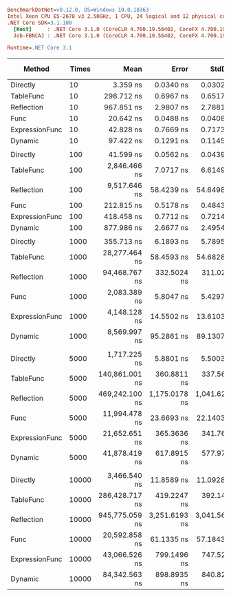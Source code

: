 ```ini
BenchmarkDotNet=v0.12.0, OS=Windows 10.0.18363
Intel Xeon CPU E5-2678 v3 2.50GHz, 1 CPU, 24 logical and 12 physical cores
.NET Core SDK=3.1.100
  [Host]     : .NET Core 3.1.0 (CoreCLR 4.700.19.56402, CoreFX 4.700.19.56404), X64 RyuJIT
  Job-FBNCAJ : .NET Core 3.1.0 (CoreCLR 4.700.19.56402, CoreFX 4.700.19.56404), X64 RyuJIT

Runtime=.NET Core 3.1  
```

|         Method | Times |           Mean |         Error |        StdDev |  Ratio | RatioSD | Rank | Gen 0 | Gen 1 | Gen 2 | Allocated |
|--------------- |------ |---------------:|--------------:|--------------:|-------:|--------:|-----:|------:|------:|------:|----------:|
|       Directly |    10 |       3.359 ns |     0.0340 ns |     0.0302 ns |   1.00 |    0.00 |    1 |     - |     - |     - |         - |
|      TableFunc |    10 |     298.712 ns |     0.6967 ns |     0.6517 ns |  88.92 |    0.87 |    5 |     - |     - |     - |         - |
|     Reflection |    10 |     967.851 ns |     2.9807 ns |     2.7881 ns | 288.16 |    2.58 |    6 |     - |     - |     - |         - |
|           Func |    10 |      20.642 ns |     0.0488 ns |     0.0408 ns |   6.15 |    0.05 |    2 |     - |     - |     - |         - |
| ExpressionFunc |    10 |      42.828 ns |     0.7669 ns |     0.7173 ns |  12.74 |    0.22 |    3 |     - |     - |     - |         - |
|        Dynamic |    10 |      97.422 ns |     0.1291 ns |     0.1145 ns |  29.01 |    0.26 |    4 |     - |     - |     - |         - |
|                |       |                |               |               |        |         |      |       |       |       |           |
|       Directly |   100 |      41.599 ns |     0.0562 ns |     0.0439 ns |   1.00 |    0.00 |    1 |     - |     - |     - |         - |
|      TableFunc |   100 |   2,846.466 ns |     7.0717 ns |     6.6149 ns |  68.45 |    0.13 |    5 |     - |     - |     - |         - |
|     Reflection |   100 |   9,517.646 ns |    58.4239 ns |    54.6498 ns | 228.75 |    1.59 |    6 |     - |     - |     - |         - |
|           Func |   100 |     212.815 ns |     0.5178 ns |     0.4843 ns |   5.11 |    0.01 |    2 |     - |     - |     - |         - |
| ExpressionFunc |   100 |     418.458 ns |     0.7712 ns |     0.7214 ns |  10.06 |    0.02 |    3 |     - |     - |     - |         - |
|        Dynamic |   100 |     877.986 ns |     2.6677 ns |     2.4954 ns |  21.12 |    0.06 |    4 |     - |     - |     - |         - |
|                |       |                |               |               |        |         |      |       |       |       |           |
|       Directly |  1000 |     355.713 ns |     6.1893 ns |     5.7895 ns |   1.00 |    0.00 |    1 |     - |     - |     - |         - |
|      TableFunc |  1000 |  28,277.464 ns |    58.4593 ns |    54.6828 ns |  79.51 |    1.31 |    5 |     - |     - |     - |         - |
|     Reflection |  1000 |  94,468.767 ns |   332.5024 ns |   311.0230 ns | 265.65 |    4.89 |    6 |     - |     - |     - |         - |
|           Func |  1000 |   2,083.389 ns |     5.8047 ns |     5.4297 ns |   5.86 |    0.10 |    2 |     - |     - |     - |         - |
| ExpressionFunc |  1000 |   4,148.128 ns |    14.5502 ns |    13.6103 ns |  11.66 |    0.19 |    3 |     - |     - |     - |         - |
|        Dynamic |  1000 |   8,569.997 ns |    95.2861 ns |    89.1307 ns |  24.10 |    0.30 |    4 |     - |     - |     - |         - |
|                |       |                |               |               |        |         |      |       |       |       |           |
|       Directly |  5000 |   1,717.225 ns |     5.8801 ns |     5.5003 ns |   1.00 |    0.00 |    1 |     - |     - |     - |         - |
|      TableFunc |  5000 | 140,861.001 ns |   360.8811 ns |   337.5684 ns |  82.03 |    0.22 |    5 |     - |     - |     - |         - |
|     Reflection |  5000 | 469,242.100 ns | 1,175.0178 ns | 1,041.6226 ns | 273.36 |    0.96 |    6 |     - |     - |     - |       1 B |
|           Func |  5000 |  11,994.478 ns |    23.6693 ns |    22.1403 ns |   6.98 |    0.03 |    2 |     - |     - |     - |         - |
| ExpressionFunc |  5000 |  21,652.651 ns |   365.3636 ns |   341.7613 ns |  12.61 |    0.19 |    3 |     - |     - |     - |         - |
|        Dynamic |  5000 |  41,878.419 ns |   617.8915 ns |   577.9761 ns |  24.39 |    0.35 |    4 |     - |     - |     - |         - |
|                |       |                |               |               |        |         |      |       |       |       |           |
|       Directly | 10000 |   3,466.540 ns |    11.8589 ns |    11.0928 ns |   1.00 |    0.00 |    1 |     - |     - |     - |         - |
|      TableFunc | 10000 | 286,428.717 ns |   419.2247 ns |   392.1430 ns |  82.63 |    0.32 |    5 |     - |     - |     - |       2 B |
|     Reflection | 10000 | 945,775.059 ns | 3,251.6193 ns | 3,041.5667 ns | 272.83 |    1.31 |    6 |     - |     - |     - |         - |
|           Func | 10000 |  20,592.858 ns |    61.1335 ns |    57.1843 ns |   5.94 |    0.02 |    2 |     - |     - |     - |         - |
| ExpressionFunc | 10000 |  43,066.526 ns |   799.1496 ns |   747.5250 ns |  12.42 |    0.23 |    3 |     - |     - |     - |         - |
|        Dynamic | 10000 |  84,342.563 ns |   898.8935 ns |   840.8256 ns |  24.33 |    0.24 |    4 |     - |     - |     - |         - |
